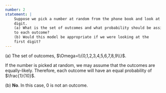 ```yaml
---
number: 2
statement: |
    Suppose we pick a number at random from the phone book and look at the last
    digit.
    (a) What is the set of outcomes and what probability should be assigned
    to each outcome?
    (b) Would this model be appropriate if we were looking at the
    first digit?
---
```

(a) The set of outcomes, $\Omega=\\{0,1,2,3,4,5,6,7,8,9\\}$.

If the number is picked at random, we may assume that the outcomes are
equally-likely. Therefore, each outcome will have an equal probability of
$\frac{1}{10}$.

(b) **No**. In this case, $0$ is not an outcome.